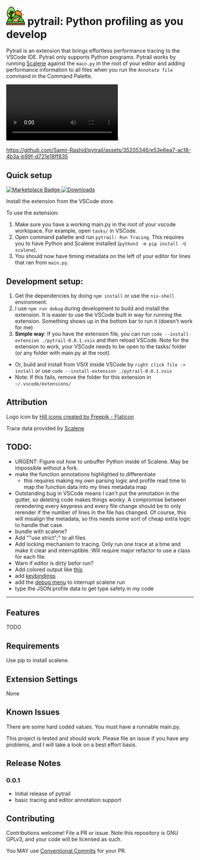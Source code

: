 # <img src="./images/hill.png" alt="hill icon" width="10%" /> pytrail: Python profiling as you develop

Pytrail is an extension that brings effortless performance tracing to the VSCode IDE. Pytrail only supports Python programs. Pytrail works by running [Scalene](https://github.com/plasma-umass/scalene) against the `main.py` in the root of your editor and adding performance information to all files when you run the `Annotate file` command in the Command Palette. 

![Demo of running pytrail](./images/demo.webm.mp4):

https://github.com/Samir-Rashid/pytrail/assets/35205346/e53e6ea7-ac18-4b3a-b99f-d721e18ff835

## Quick setup
<a href="https://marketplace.visualstudio.com/items?itemName=Samir-Rashid.pytrail">
  <img src="https://img.shields.io/badge/Install-VSCode%20Marketplace-blue" alt="Marketplace Badge"/>
</a>
<a href="https://marketplace.visualstudio.com/items?itemName=Samir-Rashid.pytrail">
  <img src="https://img.shields.io/visual-studio-marketplace/d/samir-rashid.pytrail" alt="Downloads"/>
</a>

Install the extension from the VSCode store.

To use the extension:
1. Make sure you have a working main.py in the root of your vscode workspace. For example, open `tasks/` in VSCode.
2. Open command pallette and run `pytrail: Run Tracing`. This requires you to have Python and Scalene installed (`python3 -m pip install -U scalene`). 
3. You should now have timing metadata on the left of your editor for lines that ran from `main.py`.

## Development setup:

1. Get the dependencies by doing `npm install` or use the `nix-shell` environment.
2. I use `npm run debug` during development to build and install the extension. It is easier to use the VSCode built in way for running the extension. Something shows up in the bottom bar to run it (doesn't work for me)
3. **Simple way**: If you have the extension file, you can run `code --install-extension ./pytrail-0.0.1.vsix` and then reload VSCode. Note for the extension to work, your VSCode needs to be open to the tasks/ folder (or any folder with main.py at the root).
  - Or, build and install from VSIX inside VSCode by `right click file -> install` or use `code --install-extension ./pytrail-0.0.1.vsix`
  - Note: If this fails, remove the folder for this extension in `~/.vscode/extensions/`


## Attribution

Logo icon by <a href="https://www.flaticon.com/free-icons/hill" title="hill icons">Hill icons created by Freepik - Flaticon</a>

Trace data provided by [Scalene](https://github.com/plasma-umass/scalene)

## TODO:
- URGENT: Figure out how to unbuffer Python inside of Scalene. May be impossible without a fork.
- make the function annotations highlighted to differentiate
  - this requires making my own parsing logic and profile read time to map the function data into my lines metadata map
- Outstanding bug in VSCode means I can't put the annotation in the gutter, so deleting code makes things wonky. A compromise between rerendering every keypress and every file change should be to only rerender if the number of lines in the file has changed. Of course, this will misalign the metadata, so this needs some sort of cheap extra logic to handle that case.
- bundle with scalene?
- Add ""use strict";" to all files
- Add locking mechanism to tracing. Only run one trace at a time and make it clear and interruptible. Will require major refactor to use a class for each file.
- Warn if editor is dirty befor run?
- Add colored output like [this](https://github.com/formulahendry/vscode-code-runner/commit/cf7c6467a24c46d44a44fdc1c2c04fad856c3d3f)
- add [keybindings](https://github.com/formulahendry/vscode-code-runner/blame/79e83c84e361bcf65dc4c1d5693ebbed864e694c/package.json#L67C9-L67C9)
- add the [debug menu](https://github.com/formulahendry/vscode-code-runner/blame/79e83c84e361bcf65dc4c1d5693ebbed864e694c/package.json#L88) to interrupt scalene run
- type the JSON profile data to get type safety in my code

---

## Features

TODO


## Requirements

Use pip to install scalene.

## Extension Settings

None

## Known Issues

There are some hard coded values. You must have a runnable main.py.

This project is tested and should work. Please file an issue if you have any problems, and I will take a look on a best effort basis.

## Release Notes

### 0.0.1

- Initial release of pytrail
- basic tracing and editor annotation support

## Contributing

Contributions welcome! File a PR or issue. Note this repository is GNU GPLv3, and your code will be licensed as such.

You MAY use [Conventional Commits](https://www.conventionalcommits.org/en/v1.0.0/) for your PR. 
